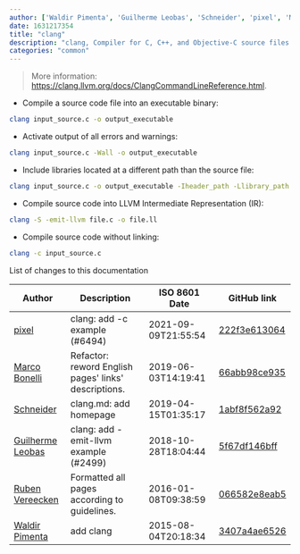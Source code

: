 ```yaml
---
author: ['Waldir Pimenta', 'Guilherme Leobas', 'Schneider', 'pixel', 'Marco Bonelli', 'Ruben Vereecken']
date: 1631217354
title: "clang"
description: "clang, Compiler for C, C++, and Objective-C source files. Can be used as a drop-in replacement for GCC."
categories: "common"
---
```

> More information: <https://clang.llvm.org/docs/ClangCommandLineReference.html>.

- Compile a source code file into an executable binary:

```bash
clang input_source.c -o output_executable
```

- Activate output of all errors and warnings:

```bash
clang input_source.c -Wall -o output_executable
```

- Include libraries located at a different path than the source file:

```bash
clang input_source.c -o output_executable -Iheader_path -Llibrary_path -llibrary_name
```

- Compile source code into LLVM Intermediate Representation (IR):

```bash
clang -S -emit-llvm file.c -o file.ll
```

- Compile source code without linking:

```bash
clang -c input_source.c
```
List of changes to this documentation


Author | Description | ISO 8601 Date | GitHub link
------|-----|-----|-----
[pixel](mailto:35269695+pixelcmtd@users.noreply.github.com) | clang: add -c example (#6494) | 2021-09-09T21:55:54 | [222f3e613064](https://github.com/tldr-pages/tldr/commit/222f3e6130649b6b7da197308c77b0fe026694d4)
[Marco Bonelli](mailto:marco@mebeim.net) | Refactor: reword English pages' links' descriptions. | 2019-06-03T14:19:41 | [66abb98ce935](https://github.com/tldr-pages/tldr/commit/66abb98ce935c0f4516bf30c4d6da72180d5a3ab)
[Schneider](mailto:lucas.schneider@sap.com) | clang.md: add homepage | 2019-04-15T01:35:17 | [1abf8f562a92](https://github.com/tldr-pages/tldr/commit/1abf8f562a92c25c31b311d294c14b50706abe6b)
[Guilherme Leobas](mailto:guilhermeleobas@gmail.com) | clang: add -emit-llvm example (#2499) | 2018-10-28T18:04:44 | [5f67df146bff](https://github.com/tldr-pages/tldr/commit/5f67df146bffb10a328bfdeb456a71810aa1ad54)
[Ruben Vereecken](mailto:rubenvereecken@gmail.com) | Formatted all pages according to guidelines. | 2016-01-08T09:38:59 | [066582e8eab5](https://github.com/tldr-pages/tldr/commit/066582e8eab57bce9861cc8d379e158d61f1cc95)
[Waldir Pimenta](mailto:waldyrious@gmail.com) | add clang | 2015-08-04T20:18:34 | [3407a4ae6526](https://github.com/tldr-pages/tldr/commit/3407a4ae652604bfa359a1d4161e8a456f6f43cb)


